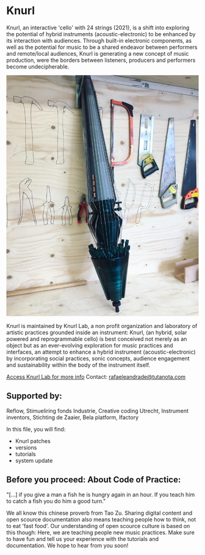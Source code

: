 # Knurl

Knurl, an interactive 'cello' with 24 strings (2021), is a shift into exploring the potential of hybrid instruments (acoustic-electronic) to be enhanced by its interaction with audiences. Through built-in electronic components, as well as the potential for music to be a shared endeavor between performers and remote/local audiences, Knurl is generating a new concept of music production, were the borders between listeners, producers and performers become undecipherable. 

<img src="Image/main.jpeg">

Knurl is maintained by Knurl Lab, a non profit organization and laboratory of artistic practices grounded inside an instrument: Knurl, (an hybrid, solar powered and reprogrammable cello) is best conceived not merely as an object but as an ever-evolving exploration for music practices and interfaces, an attempt to enhance a hybrid instrument (acoustic-electronic) by incorporating social practices, sonic concepts, audience engagement and sustainability within the body of the instrument itself. 

[Access Knurl Lab for more info](www.knurl-lab.in)
Contact: rafaeleandrade@tutanota.com

## Supported by: 
Reflow, Stimueliring fonds Industrie, Creative coding Utrecht, Instrument inventors, Stichting de Zaaier, Bela platform, Ifactory 


In this file, you will find:
* Knurl patches 
* versions
* tutorials
* system update


## Before you proceed:  About Code of Practice:
"[…] if you give a man a fish he is hungry again in an hour. If you teach him to catch a fish you do him a good turn." 

We all know this chinese proverb from Tao Zu. Sharing digital content and open scource documentation also means teaching people how to think, not to eat 'fast food'. Our understanding of open scource culture is based on this though: Here, we are teaching people new music practices. Make sure to have fun and tell us your experience with the tutorials and documentation. We hope to hear from you soon!
